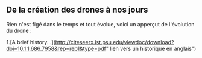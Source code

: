 ## De la création des drones à nos jours

Rien n'est figé dans le temps et tout évolue, voici un apperçut de l'évolution du drone :


1.[A brief history...](http://citeseerx.ist.psu.edu/viewdoc/download?doi=10.1.1.686.7958&rep=rep1&type=pdf" lien vers un historique en anglais")
